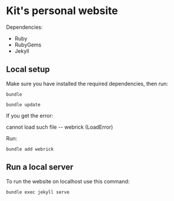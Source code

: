 # Kit's personal website

Dependencies:

- Ruby
- RubyGems
- Jekyll

## Local setup
Make sure you have installed the required dependencies, then run:
```
bundle
```
```
bundle update
```
If you get the error:

cannot load such file -- webrick (LoadError)

Run:
```
bundle add webrick
```
## Run a local server

To run the website on localhost use this command:
```
bundle exec jekyll serve
```